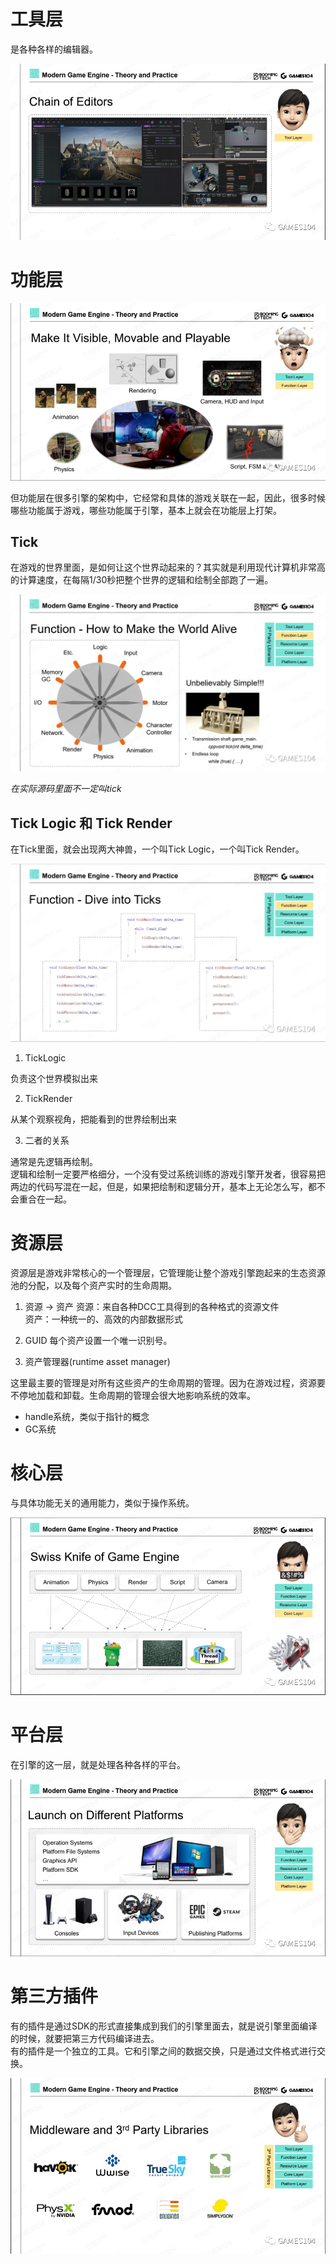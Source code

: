 # 工具层

是各种各样的编辑器。

![](./assets/v2-dd89ea6250866603ec13f0f29be4f505_r.png)

# 功能层

![](./assets/v2-82d287e3155b3f2819c19d00e96404c5_r.png)

但功能层在很多引擎的架构中，它经常和具体的游戏关联在一起，因此，很多时候哪些功能属于游戏，哪些功能属于引擎，基本上就会在功能层上打架。

## Tick

在游戏的世界里面，是如何让这个世界动起来的？其实就是利用现代计算机非常高的计算速度，在每隔1/30秒把整个世界的逻辑和绘制全部跑了一遍。

![](./assets/v2-ff074790a584bd253ab5c03a75d83b2c_1440w.webp)


*在实际源码里面不一定叫tick*

## Tick Logic 和 Tick Render

在Tick里面，就会出现两大神兽，一个叫Tick Logic，一个叫Tick Render。

![](./assets/v2-ec81d34cb5b8dfd19977d8e22651c4b1_1440w.webp)

1. TickLogic

负责这个世界模拟出来

2. TickRender

从某个观察视角，把能看到的世界绘制出来

3. 二者的关系

通常是先逻辑再绘制。  
逻辑和绘制一定要严格细分，一个没有受过系统训练的游戏引擎开发者，很容易把两边的代码写混在一起，但是，如果把绘制和逻辑分开，基本上无论怎么写，都不会重合在一起。


# 资源层

资源层是游戏非常核心的一个管理层，它管理能让整个游戏引擎跑起来的生态资源池的分配，以及每个资产实时的生命周期。

1. 资源 -> 资产
资源：来自各种DCC工具得到的各种格式的资源文件  
资产：一种统一的、高效的内部数据形式

2. GUID
每个资产设置一个唯一识别号。

3. 资产管理器(runtime asset manager)

这里最主要的管理是对所有这些资产的生命周期的管理。因为在游戏过程，资源要不停地加载和卸载。生命周期的管理会很大地影响系统的效率。

- handle系统，类似于指针的概念
- GC系统



# 核心层

与具体功能无关的通用能力，类似于操作系统。

![](./assets/v2-a082d095e14963a0c9af8f0193de252e_r.png)

# 平台层

在引擎的这一层，就是处理各种各样的平台。

![](./assets/v2-429413fb0b70d727bde676b0b43b4069_r.png)

# 第三方插件

有的插件是通过SDK的形式直接集成到我们的引擎里面去，就是说引擎里面编译的时候，就要把第三方代码编译进去。  
有的插件是一个独立的工具。它和引擎之间的数据交换，只是通过文件格式进行交换。

![](./assets/v2-c8de8ce073af1afea3cf2ce363ad926a_r.png)